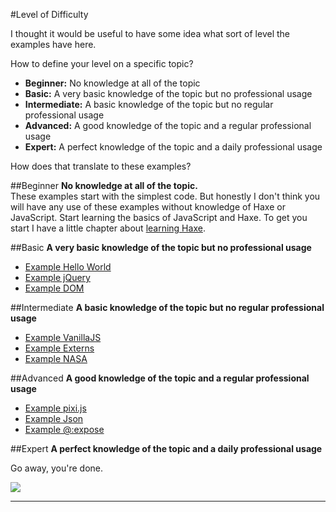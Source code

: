 #Level of Difficulty 

I thought it would be useful to have some idea what sort of level the examples have here.


How to define your level on a specific topic?

- **Beginner:** No knowledge at all of the topic
- **Basic:** A very basic knowledge of the topic but no professional usage
- **Intermediate:** A basic knowledge of the topic but no regular professional usage
- **Advanced:** A good knowledge of the topic and a regular professional usage
- **Expert:** A perfect knowledge of the topic and a daily professional usage


How does that translate to these examples?

##Beginner
**No knowledge at all of the topic.**  
These examples start with the simplest code. 
But honestly I don't think you will have any use of these examples without knowledge of Haxe or JavaScript.
Start learning the basics of JavaScript and Haxe.
To get you start I have a little chapter about [learning Haxe](haxe/learn-haxe.md).


##Basic
**A very basic knowledge of the topic but no professional usage**  

* [Example Hello World](00helloworld/about.md)
* [Example jQuery](01jquery/about.md)
* [Example DOM](02dom/about.md)

##Intermediate
**A basic knowledge of the topic but no regular professional usage**  

* [Example VanillaJS](03vanillajs/about.md)
* [Example Externs](05externs/about.md)
* [Example NASA](06nasa/about.md)


##Advanced
**A good knowledge of the topic and a regular professional usage**  

* [Example pixi.js](07pixi/about.md)
* [Example Json](08json/about.md)
* [Example @:expose](09expose/about.md)


##Expert
**A perfect knowledge of the topic and a daily professional usage**  

Go away, you're done.

![](https://s-media-cache-ak0.pinimg.com/originals/4b/bc/13/4bbc13ea757ccbcf384279f40b6091d4.gif)

-----
